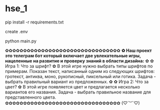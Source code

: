 # hse_1
pip install -r requirements.txt

create .env

python main.py

✿✿✿✿✿✿✿✿✿✿✿✿✿✿✿✿✿✿✿✿✿✿✿✿✿✿✿✿✿✿✿✿
**✿ Наш проект это телеграм бот который включает две увлекательные игры, нацеленные на развитие и проверку знаний в области дизайна:**
✿
✿ Игра 1: Что за шрифт?
✿ В этой игре нужно выбрать типы шрифтов по примерам. Показан текст, написанный одним из следующих шрифтов: гротекст, антиква, моно, рукописный, пиксельный или готика. Задача - выбрать правильный вариант из предложенных.
✿
✿ Игра 2: Что за цвет?
✿ В этой игре появляется цвет и предлагается несколько вариантов его названия. Задача - выбрать правильное название для представленного цвета.
✿✿✿✿✿✿✿✿✿✿✿✿✿✿✿✿✿✿✿✿✿✿✿✿✿✿✿✿✿✿✿✿
(♡˙︶˙♡)
